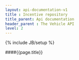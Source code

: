```yaml
---
layout: api-documentation-v1
title : Incentive repository
title_parent: Api documentation
header_parent : The Vehicle API
level: 2
---
```

{% include JB/setup %}

####{{page.title}}

 
